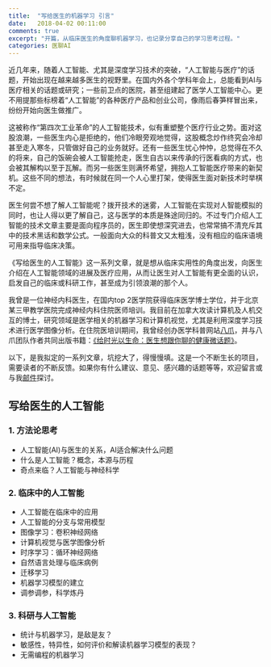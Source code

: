 ```yaml
---
title:  "写给医生的机器学习 引言"
date:   2018-04-02 00:11:00
comments: true
excerpt: "开篇，从临床医生的角度聊机器学习，也记录分享自己的学习思考过程。"
categories: 医聊AI
---
```

近几年来，随着人工智能、尤其是深度学习技术的突破，“人工智能与医疗”的话题，开始出现在越来越多医生的视野里。在国内外各个学科年会上，总能看到AI与医疗相关的话题或研究；一些前卫点的医院，甚至组建起了医学人工智能中心。更不用提那些标榜着“人工智能”的各种医疗产品和创业公司，像雨后春笋样冒出来，纷纷开始向医生做推广。

这被称作“第四次工业革命”的人工智能技术，似有重塑整个医疗行业之势。面对这股浪潮，一些医生内心是拒绝的，他们冷眼旁观地觉得，这股概念炒作终究会冷却甚至走入寒冬，只管做好自己的业务就好。还有一些医生忧心忡忡，总觉得在不久的将来，自己的饭碗会被人工智能抢走，医生自古以来传承的行医看病的方式，也会被其解构以至于瓦解。而另一些医生则满怀希望，拥抱人工智能医疗带来的新契机。这些不同的想法，有时候就在同一个人心里打架，使得医生面对新技术时举棋不定。

医生何尝不想了解人工智能呢？拨开技术的迷雾，人工智能在实现对人智能模拟的同时，也让人得以更了解自己，这与医学的本质是殊途同归的。不过专门介绍人工智能的技术文章主要是面向程序员的，医生即使想深究进去，也常常搞不清充斥其中的技术黑话和数学公式。一般面向大众的科普文又太粗浅，没有相应的临床语境可用来指导临床决策。

《写给医生的人工智能》这一系列文章，就是想从临床实用性的角度出发，向医生介绍在人工智能领域的进展及医疗应用，从而让医生对人工智能有更全面的认识，启发自己的临床或科研工作，甚至成为引领浪潮的那个人。

我曾是一位神经内科医生，在国内top 2医学院获得临床医学博士学位，并于北京某三甲教学医院完成神经内科住院医师培训。我目前在加拿大攻读计算机及人机交互的博士，研究领域是医学相关的机器学习和计算机视觉，尤其是利用深度学习技术进行医学图像分析。在住院医培训期间，我曾经创办医学科普网站[八爪](https://www.bazhua.org)，并与八爪团队作者共同出版书籍：[《给时光以生命：医生想跟你聊的健康微话题》](https://book.douban.com/subject/24744529/)。

以下，是我拟定的一系列文章，坑挖大了，得慢慢填。这是一个不断生长的项目，需要读者的不断反馈。如果你有什么建议、意见、感兴趣的话题等等，欢迎留言或与我[邮件](mailto:kiwi@bazhua.org)探讨。

## 写给医生的人工智能

### 1. 方法论思考
* 人工智能(AI)与医生的关系，AI适合解决什么问题
* 什么是人工智能？概念，本源与历程
* 奇点来临？人工智能与神经科学

### 2. 临床中的人工智能

* 人工智能在临床中的应用
* 人工智能的分支与常用模型
* 图像学习：卷积神经网络
* 计算机视觉与医学图像分析
* 时序学习：循环神经网络
* 自然语言处理与临床病例
* 迁移学习
* 机器学习模型的建立
* 调参调参，科学炼丹

### 3. 科研与人工智能
* 统计与机器学习，是敌是友？
* 敏感性，特异性，如何评价和解读机器学习模型的表现？
* 无需编程的机器学习
